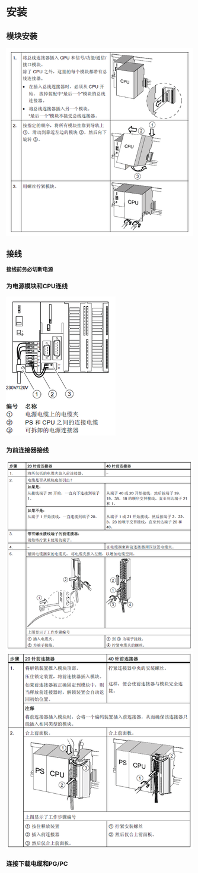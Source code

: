 # 安装

## 模块安装
![模块安装](image/模块安装.png)

## 接线
**接线前务必切断电源**

### 为电源模块和CPU连线
![为电源模块和CPU连线](image/为电源模块和CPU连线.png)

### 为前连接器接线
![为前连接器接线](image/为前连接器接线.png)
![插入前连接器](image/插入前连接器.png)

### 连接下载电缆和PG/PC